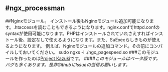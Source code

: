 #ngx_processman
---------------------------------------
##Nginxモジュール。 インストール後もNginxモジュール追加可能になります。.htaccessを読むこともできるようになります。nginx.confでhttpd.confのsyntaxが使用可能になります。PHPはインストールされていれさえすればインストール後、設定なしで使えるようになります。また、SuExecらしきものが使えるようになります。
例えば、Nginxモジュールの追加コマンド。その前にコンパイルしておいてください。
sudo ngxs -i ./ngx_pagespeed.so
###このモジュールを作ったのは[Project Kazuki](http://www.jisakuroom.net/ "Project Kazuki")です。
####*このモジュールはベータ版です。バグも多くあります。是非GithubにIssueの送信お願いします。*
